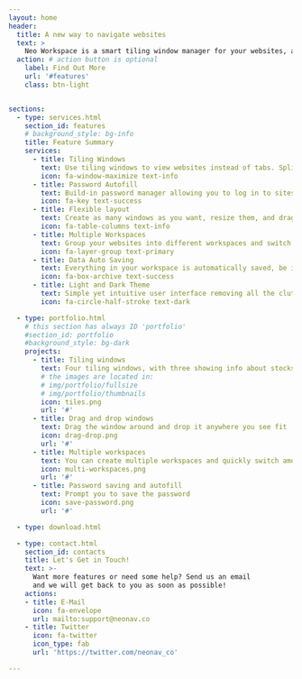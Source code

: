 ```yaml
---
layout: home
header:
  title: A new way to navigate websites
  text: >
    Neo Workspace is a smart tiling window manager for your websites, allowing you to view their contents simultaneously without switching tabs and to organize them with multiple workspaces.
  action: # action button is optional
    label: Find Out More
    url: '#features'
    class: btn-light


sections:
  - type: services.html
    section_id: features
    # background_style: bg-info
    title: Feature Summary
    services:
      - title: Tiling Windows
        text: Use tiling windows to view websites instead of tabs. Split them vertically and horizontally with one click
        icon: fa-window-maximize text-info
      - title: Password Autofill
        text: Build-in password manager allowing you to log in to sites and fill forms securely and easily. Rested assured that you passwords are encrypted and stored on your device only
        icon: fa-key text-success
      - title: Flexible layout
        text: Create as many windows as you want, resize them, and drag and drop them around to create the layout you prefer in your workspaces
        icon: fa-table-columns text-info
      - title: Multiple Workspaces
        text: Group your websites into different workspaces and switch the context easily
        icon: fa-layer-group text-primary
      - title: Data Auto Saving
        text: Everything in your workspace is automatically saved, be it the websites you are viewing, the size and location of the windows. You can start from exactly where you left off.
        icon: fa-box-archive text-success
      - title: Light and Dark Theme 
        text: Simple yet intuitive user interface removing all the clutter for you, with one click to toggle between light and dark them.
        icon: fa-circle-half-stroke text-dark

  - type: portfolio.html
    # this section has always ID 'portfolio'
    #section_id: portfolio
    #background_style: bg-dark
    projects:
      - title: Tiling windows
        text: Four tiling windows, with three showing info about stocks information and one taking notes
        # the images are located in:
        # img/portfolio/fullsize
        # img/portfolio/thumbnails
        icon: tiles.png
        url: '#'
      - title: Drag and drop windows
        text: Drag the window around and drop it anywhere you see fit
        icon: drag-drop.png
        url: '#'
      - title: Multiple workspaces
        text: You can create multiple workspaces and quickly switch among them with one click
        icon: multi-workspaces.png
        url: '#'
      - title: Password saving and autofill 
        text: Prompt you to save the password
        icon: save-password.png
        url: '#'

  - type: download.html

  - type: contact.html
    section_id: contacts
    title: Let's Get in Touch!
    text: >-
      Want more features or need some help? Send us an email
      and we will get back to you as soon as possible!
    actions:
    - title: E-Mail
      icon: fa-envelope
      url: mailto:support@neonav.co
    - title: Twitter
      icon: fa-twitter
      icon_type: fab
      url: 'https://twitter.com/neonav_co'

---
```

